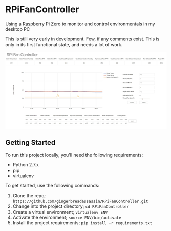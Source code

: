 # RPiFanController
Using a Raspberry Pi Zero to monitor and control environmentals in my desktop PC

This is still very early in development. Few, if any comments exist. This is only in its first functional state, and needs a lot of work.

![FrontEnd](https://raw.githubusercontent.com/gingerbreadassassin/RPiFanController/master/RPIFanControllerFrontEnd.JPG)



## Getting Started

To run this project locally, you'll need the following requirements:

* Python 2.7.x
* pip
* virtualenv

To get started, use the following commands:

1. Clone the repo; `https://github.com/gingerbreadassassin/RPiFanController.git`
2. Change into the project directory; `cd RPiFanController`
3. Create a virtual environment; `virtualenv ENV`
4. Activate the environment; `source ENV/bin/activate`
5. Install the project requirements; `pip install -r requirements.txt`
